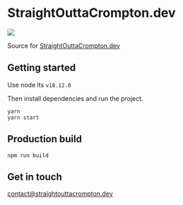 # StraightOuttaCrompton.dev

<img src="https://img.shields.io/website?down_color=lightgrey&down_message=offline&up_color=blue&up_message=online&url=https%3A%2F%2Fstraightouttacrompton.dev" />

Source for [StraightOuttaCrompton.dev](https://StraightOuttaCrompton.dev)

## Getting started

Use node lts `v18.12.0`

Then install dependencies and run the project.
```
yarn
yarn start
```

## Production build

```
npm run build
```

## Get in touch

[contact@straightouttacrompton.dev](mailto:contact@StraightOuttaCrompton.dev)
